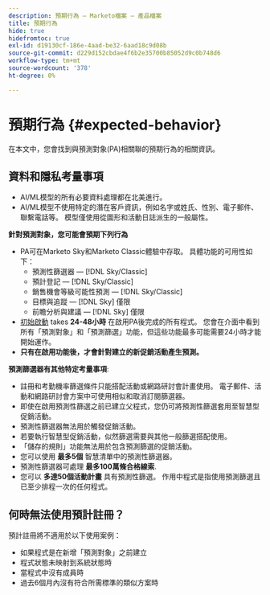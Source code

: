 ```yaml
---
description: 預期行為 — Marketo檔案 — 產品檔案
title: 預期行為
hide: true
hidefromtoc: true
exl-id: d19130cf-186e-4aad-be32-6aad18c9d08b
source-git-commit: d229d152cbdae4f6b2e35700b85052d9c0b748d6
workflow-type: tm+mt
source-wordcount: '378'
ht-degree: 0%

---
```


# 預期行為 {#expected-behavior}

在本文中，您會找到與預測對象(PA)相關聯的預期行為的相關資訊。

## 資料和隱私考量事項

* AI/ML模型的所有必要資料處理都在北美進行。
* AI/ML模型不使用特定的潛在客戶資訊，例如名字或姓氏、性別、電子郵件、聯繫電話等。 模型僅使用從圖形和活動日誌派生的一般屬性。

**針對預測對象，您可能會預期下列行為**

* PA可在Marketo Sky和Marketo Classic體驗中存取。 具體功能的可用性如下：
   * 預測性篩選器 —  [!DNL Sky/Classic]
   * 預計登記 —  [!DNL Sky/Classic]
   * 銷售機會等級可能性預測 —  [!DNL Sky/Classic]
   * 目標與追蹤 —  [!DNL Sky] 僅限
   * 前瞻分析與建議 —  [!DNL Sky] 僅限
* [初始啟動](/help/marketo/product-docs/marketo-sky/getting-started-with-predictive-audiences.md) takes **24-48小時** 在啟用PA後完成的所有程式。 您會在介面中看到所有「預測對象」和「預測篩選」功能，但這些功能最多可能需要24小時才能開始運作。
* **只有在啟用功能後，才會針對建立的新促銷活動產生預測。**

**預測篩選器有其他特定考量事項**:

* 註冊和考勤機率篩選條件只能搭配活動或網路研討會計畫使用。 電子郵件、活動和網路研討會方案中可使用相似和取消訂閱篩選器。
* 即使在啟用預測性篩選之前已建立父程式，您仍可將預測性篩選套用至智慧型促銷活動。
* 預測性篩選器無法用於觸發促銷活動。
* 若要執行智慧型促銷活動，似然篩選需要與其他一般篩選搭配使用。
* 「儲存的規則」功能無法用於包含預測篩選的促銷活動。
* 您可以使用 **最多5個** 智慧清單中的預測性篩選器。
* 預測性篩選器可處理 **最多100萬條合格線索**.
* 您可以 **多達50個活動計畫** 具有預測性篩選。 作用中程式是指使用預測篩選且已至少排程一次的任何程式。

## 何時無法使用預計註冊？

預計註冊將不適用於以下使用案例：

* 如果程式是在新增「預測對象」之前建立
* 程式狀態未映射到系統狀態時
* 當程式中沒有成員時
* 過去6個月內沒有符合所需標準的類似方案時
